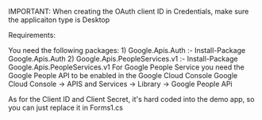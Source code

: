 
IMPORTANT: When creating the OAuth client ID in Credentials, make sure the applicaiton type is Desktop 

Requirements:

   You need the following packages:
      1) Google.Apis.Auth :- Install-Package Google.Apis.Auth
      2) Google.Apis.PeopleServices.v1  :- Install-Package Google.Apis.PeopleServices.v1 
    For Google People Service you need the Google People API to be enabled in the Google Cloud Console
       Google Cloud Console -> APIS and Services -> Library -> Google People APi
       
As for the Client ID and Client Secret, it's hard coded into the demo app, so you can just replace it in Forms1.cs 
